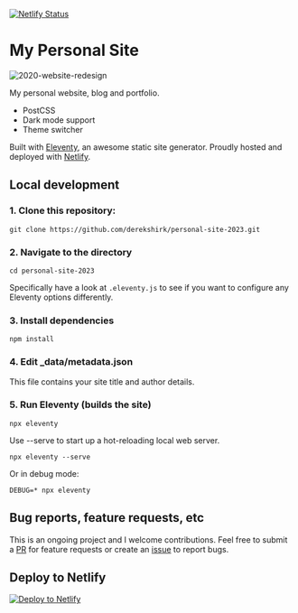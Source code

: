 [![Netlify Status](https://api.netlify.com/api/v1/badges/bbf28a84-4bdb-407b-a2fa-32628d27fa3d/deploy-status)](https://app.netlify.com/sites/eleventy-netlify-boilerplate/deploys)

# My Personal Site 

![2020-website-redesign](https://user-images.githubusercontent.com/1427548/93402366-705a1e80-f839-11ea-90c5-25be326face5.png)

My personal website, blog and portfolio.

- PostCSS
- Dark mode support
- Theme switcher

Built with [Eleventy](https://www.11ty.io/), an awesome 
static site generator. Proudly hosted and deployed with [Netlify](https://www.netlify.com).

## Local development

### 1. Clone this repository:

```
git clone https://github.com/derekshirk/personal-site-2023.git
```

### 2. Navigate to the directory

```
cd personal-site-2023
```

Specifically have a look at `.eleventy.js` to see if you want to configure any 
Eleventy options differently.

### 3. Install dependencies

```
npm install
```

### 4. Edit _data/metadata.json

This file contains your site title and author details.

### 5. Run Eleventy (builds the site)

```
npx eleventy
```

Use --serve to start up a hot-reloading local web server.

```
npx eleventy --serve
```

Or in debug mode:
```
DEBUG=* npx eleventy
```

## Bug reports, feature requests, etc

This is an ongoing project and I welcome contributions. 
Feel free to submit a [PR](https://github.com/derekshirk/personal-site-2023/pulls) for feature requests or create an [issue](https://github.com/derekshirk/personal-site-2023/issues) to report bugs.

## Deploy to Netlify

[![Deploy to Netlify](https://www.netlify.com/img/deploy/button.svg)](https://app.netlify.com/start/deploy?repository=https://github.com/derekshirk/personal-site-2023&stack=cms)